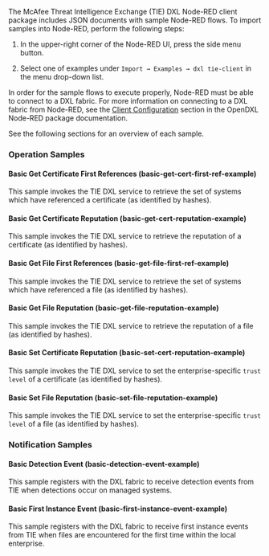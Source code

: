 The McAfee Threat Intelligence Exchange (TIE) DXL Node-RED client package
includes JSON documents with sample Node-RED flows. To import samples into
Node-RED, perform the following steps:

1. In the upper-right corner of the Node-RED UI, press the side menu button.

1. Select one of examples under
   `Import → Examples → dxl tie-client` in the menu drop-down list.

In order for the sample flows to execute properly, Node-RED must be able to
connect to a DXL fabric. For more information on connecting to a DXL fabric
from Node-RED, see the
[Client Configuration](https://opendxl.github.io/node-red-contrib-dxl/jsdoc/tutorial-configuration.html)
section in the OpenDXL Node-RED package documentation.

See the following sections for an overview of each sample.

### Operation Samples

#### Basic Get Certificate First References (basic-get-cert-first-ref-example)

This sample invokes the TIE DXL service to retrieve the set of systems which
have referenced a certificate (as identified by hashes).

#### Basic Get Certificate Reputation (basic-get-cert-reputation-example)

This sample invokes the TIE DXL service to retrieve the reputation of a
certificate (as identified by hashes).

#### Basic Get File First References (basic-get-file-first-ref-example)

This sample invokes the TIE DXL service to retrieve the set of systems which
have referenced a file (as identified by hashes).

#### Basic Get File Reputation (basic-get-file-reputation-example)

This sample invokes the TIE DXL service to retrieve the reputation of a file
(as identified by hashes).

#### Basic Set Certificate Reputation (basic-set-cert-reputation-example)

This sample invokes the TIE DXL service to set the enterprise-specific
`trust level` of a certificate (as identified by hashes).

#### Basic Set File Reputation (basic-set-file-reputation-example)

This sample invokes the TIE DXL service to set the enterprise-specific
`trust level` of a file (as identified by hashes).

### Notification Samples

#### Basic Detection Event (basic-detection-event-example)

This sample registers with the DXL fabric to receive detection events from
TIE when detections occur on managed systems.

#### Basic First Instance Event (basic-first-instance-event-example)

This sample registers with the DXL fabric to receive first instance events from
TIE when files are encountered for the first time within the local enterprise.
